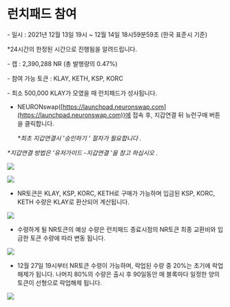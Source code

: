 # 런치패드 참여

\- 일시 : 2021년 12월 13일 19시 \~ 12월 14일 18시59분59초 (한국 표준시 기준)

&#x20;  \*24시간의 한정된 시간으로 진행됨을 알려드립니다.

\- 캡 : 2,390,288 NR (총 발행량의 0.47%)

\- 참여 가능 토큰 : KLAY, KETH, KSP, KORC

\- 최소 500,000 KLAY가 모였을 때 런치패드가 성사됩니다.    &#x20;



*   NEURONswap([https://launchpad.neuronswap.com](https://launchpad.neuronswap.com))에 접속 후, 지갑연결 뒤  뉴런구매 버튼을 클릭합니다.

    _\*최초 지갑연결시  '승인하기 ' 절차가 필요합니다 ._

&#x20;     _\*지갑연결 방법은 '유저가이드 -지갑연결 '을 참고 하십시오 ._      &#x20;

![](../.gitbook/assets/런치패드참여하기\_1.jpg)

![](<../.gitbook/assets/런치패드참여하기\_1 사본.jpg>)

* NR토큰은 KLAY, KSP, KORC, KETH로 구매가 가능하며 입금된 KSP, KORC, KETH 수량은 KLAY로 환산되어 계산됩니다.

![](<../.gitbook/assets/런치패드참여하기\_1 사본 2.jpg>)

* 수령하게 될 NR토큰의 예상 수량은 런치패드 종료시점의 NR토큰 최종 교환비와 입금한 토큰 수량에 따라 변동 됩니다.

![](<../.gitbook/assets/런치패드참여하기\_1 사본 3.jpg>)

* 12월 27일 19시부터 NR토큰 수령이 가능하며, 락업된 수량 중 20%는 초기에 락업 해제가 됩니다. 나머지 80%의 수량은 출시 후 90일동안 매 블록마다 일정한 양의 토큰이 선형으로 락업해제 됩니다.

![](<../.gitbook/assets/런치패드참여하기\_1 사본 4.jpg>)
